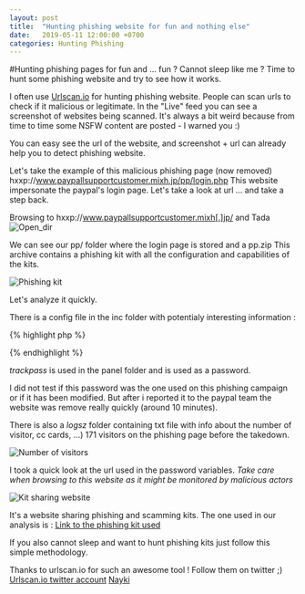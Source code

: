 ```yaml
---
layout: post
title:  "Hunting phishing website for fun and nothing else"
date:   2019-05-11 12:00:00 +0700
categories: Hunting Phishing
---
```

#Hunting phishing pages for fun and ... fun ?
Cannot sleep like me ?
Time to hunt some phishing website and try to see how it works.

I often use [Urlscan.io](https://urlscan.io/)  for hunting phishing website. People can scan urls to check if it malicious or legitimate.
In the "Live" feed you can see a screenshot of websites being scanned.
It's always a bit weird because from time to time some NSFW content are posted - I warned you :)

You can easy see the url of the website, and screenshot + url can already help you to detect phishing website.

Let's take the example of this malicious phishing page (now removed) hxxp://www.paypallsupportcustomer.mixh.jp/pp/login.php
This website impersonate the paypal's login page. Let's take a look at url ... and take a step back.



Browsing to hxxp://www.paypallsupportcustomer.mixh[.]jp/ and Tada
![Open_dir](https://naykisec.github.io/images/Hunting_phishing/img_1.png)

We can see our pp/ folder where the login page is stored and a pp.zip
This archive contains a phishing kit with all the configuration and capabilities of the kits.

![Phishing kit](https://naykisec.github.io/images/Hunting_phishing/img_2.png)

Let's analyze it quickly.

There is a config file in the inc folder with potentialy interesting information :

{% highlight php %}
<?php $trackpass="www.jembotmawot.com"; ?>
{% endhighlight %}

*trackpass* is used in the panel folder and is used as a password.

I did not test if this password was the one used on this phishing campaign or if it has been modified.
But after i reported it to the paypal team the website was remove really quickly (around 10 minutes).

There is also a *logsz* folder containing txt file with info about the number of visitor, cc cards, ...)
171 visitors on the phishing page before the takedown.

![Number of visitors](https://naykisec.github.io/images/Hunting_phishing/img_3.png)

I took a quick look at the url used in the password variables.
*Take care when browsing to this website as it might be monitored by malicious actors*

![Kit sharing website](https://naykisec.github.io/images/Hunting_phishing/img_4.png)

It's a website sharing phishing and scamming kits.
The one used in our analysis is :
[Link to the phishing kit used](http://www.jembotmawot.com/2017/09/paypal-scampage-2017-clean-anti-redflag.html)

If you also cannot sleep and want to hunt phishing kits just follow this simple methodology.

Thanks to urlscan.io for such an awesome tool !
Follow them on twitter ;) [Urlscan.io twitter account](https://twitter.com/urlscanio)
[Nayki](https://twitter.com/NaykiSec)
